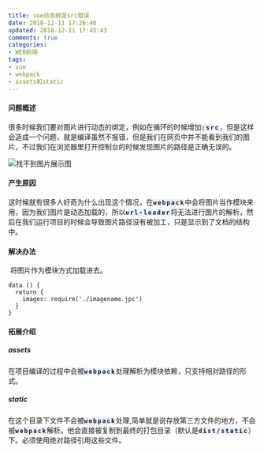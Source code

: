 ```yaml
---
title: vue动态绑定src错误
date: 2018-12-11 17:26:40
updated: 2018-12-11 17:45:43
comments: true
categories:
- WEB前端
tags:
- vue
- webpack
- assets和static
---
```


#### 问题概述

​	很多时候我们要对图片进行动态的绑定，例如在循环的时候增加<code style="letter-spacing: 2px;font-weight:700;background-color:#e6effb;border-radius:3px;">:src</code>，但是这样会造成一个问题，就是编译虽然不报错，但是我们在网页中并不能看到我们的图片，不过我们在浏览器里打开控制台的时候发现图片的路径是正确无误的。

![找不到图片展示图](/blog/images/vue动态绑定src错误/20181211173152.png)

#### 产生原因

​	这时候就有很多人好奇为什么出现这个情况，在<code style="letter-spacing: 2px;font-weight:700;background-color:#e6effb;border-radius:3px;">webpack</code>中会将图片当作模块来用，因为我们图片是动态加载的，所以<code style="letter-spacing: 2px;font-weight:700;background-color:#e6effb;border-radius:3px;">url-loader</code>将无法进行图片的解析，然后在我们运行项目的时候会导致图片路径没有被加工，只是显示到了文档的结构中。

#### 解决办法

​	将图片作为模块方式加载进去。

```vue
data () {
  return {
    images: require('./imagename.jpc')
  }
}
```

#### 拓展介绍

##### assets

在项目编译的过程中会被<code style="letter-spacing: 2px;font-weight:700;background-color:#e6effb;border-radius:3px;">webpack</code>处理解析为模块依赖，只支持相对路径的形式。

##### static

在这个目录下文件不会被<code style="letter-spacing: 2px;font-weight:700;background-color:#e6effb;border-radius:3px;">webpack</code>处理,简单就是说存放第三方文件的地方，不会被<code style="letter-spacing: 2px;font-weight:700;background-color:#e6effb;border-radius:3px;">webpack</code>解析。他会直接被复制到最终的打包目录（默认是<code style="letter-spacing: 2px;font-weight:700;background-color:#e6effb;border-radius:3px;">dist/static</code>）下。必须使用绝对路径引用这些文件。
